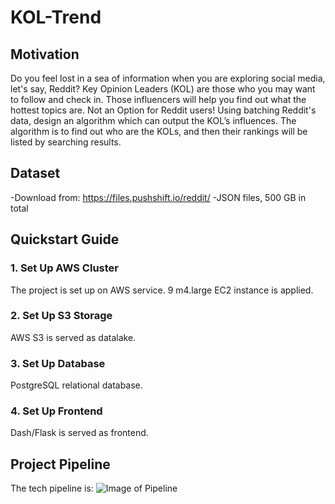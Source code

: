 # KOL-Trend

## Motivation
Do you feel lost in a sea of information when you are exploring social media, let's say, Reddit?
Key Opinion Leaders (KOL) are those who you may want to follow and check in. Those influencers will help you find out what the hottest topics are.
Not an Option for Reddit users!
Using batching Reddit's data, design an algorithm which can output the KOL’s influences. The algorithm is to find out who are the KOLs, and then their rankings will be listed by searching results.

## Dataset
-Download from: https://files.pushshift.io/reddit/
-JSON files, 500 GB in total

## Quickstart Guide
### 1. Set Up AWS Cluster
The project is set up on AWS service. 9 m4.large EC2 instance is applied.

### 2. Set Up S3 Storage
AWS S3 is served as datalake.

### 3. Set Up Database
PostgreSQL relational database.

### 4. Set Up Frontend
Dash/Flask is served as frontend.

## Project Pipeline
The tech pipeline is:
![Image of Pipeline](https://github.com/lijinling530/KOL-Trend/blob/master/image/tech%20stack.png)
